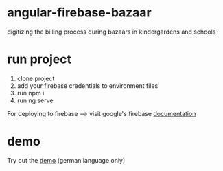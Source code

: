 # angular-firebase-bazaar
digitizing the billing process during bazaars in kindergardens and schools

# run project
1) clone project
2) add your firebase credentials to environment files
3) run npm i
4) run ng serve

For deploying to firebase --> visit google's firebase <a href="https://firebase.google.com/docs/hosting/deploying">documentation</a>

# demo
Try out the <a href="https://bazaar-13.firebaseapp.com">demo</a> (german language only)
